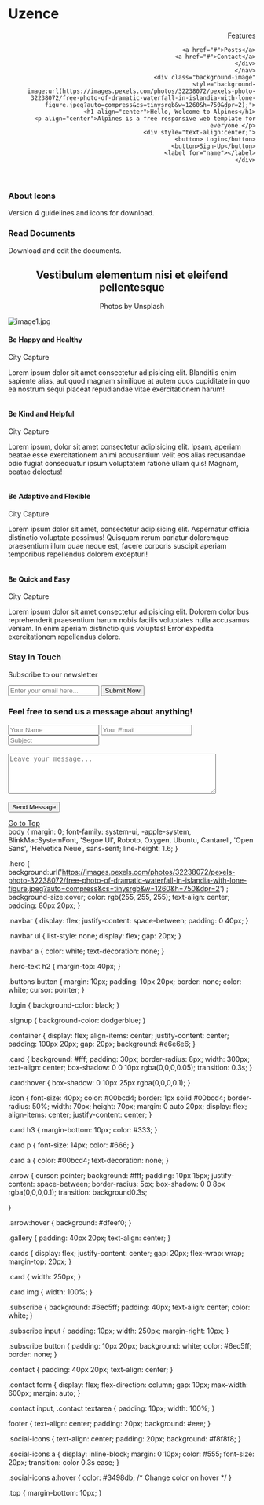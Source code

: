 # Uzence
<!DOCTYPE html>
<html lang="en">
<head>
  <meta charset="UTF-8">
  <meta name="viewport" content="width=device-width, initial-scale=1.0">
  <title>Alpines</title>
  <link rel="stylesheet" href="https://cdnjs.cloudflare.com/ajax/libs/font-awesome/6.0.0-beta3/css/all.min.css">
  <link rel="stylesheet" href="/style.css">

</head>
<body>

  <header>
    <nav>
        <div style="text-align:right;">
           <a href="#">Features</a>
            
           <a href="#">Posts</a>
           <a href="#">Contact</a>
      </div>
    </nav>
    <div class="background-image"
      style="background-image:url(https://images.pexels.com/photos/32238072/pexels-photo-32238072/free-photo-of-dramatic-waterfall-in-islandia-with-lone-figure.jpeg?auto=compress&cs=tinysrgb&w=1260&h=750&dpr=2);">
    <h1 align="center">Hello, Welcome to Alpines</h1>
    <p align="center">Alpines is a free responsive web template for everyone.</p>
    <div style="text-align:center;">
      <button> Login</button>
      <button>Sign-Up</button>
      <label for="name"></label>
    </div>
  </header>

  <section class="features">
    <div class="cards">
      <div class="card">
        <i class="fas fa-download fa-2x"></i>
        <h3>About Icons</h3>
        <p>Version 4 guidelines and icons for download.</p>
      </div>
      <div class="card">
        <i class="fas fa-file-alt fa-2x"></i>
        <h3>Read Documents</h3>
        <p>Download and edit the documents.</p>
      </div>
    </div>
  </section>

  <section class="posts">
    <h2 align="center">Vestibulum elementum nisi et eleifend pellentesque</h2>
    <p align="center">Photos by Unsplash</p>
    <div class="cards">
      <div class="card">
        <img src="image1.jpg" alt="image1.jpg">
        <h4>Be Happy and Healthy</h4>
        <p>City Capture</p>
        <p>Lorem ipsum dolor sit amet consectetur adipisicing elit. Blanditiis enim sapiente alias, aut quod magnam similique at autem quos cupiditate in quo ea nostrum sequi placeat repudiandae vitae exercitationem harum!</p>
      </div>
      <div class="card">
        <img src="image2.jpg" alt="">
        <h4>Be Kind and Helpful</h4>
        <p>City Capture</p>
        <p>Lorem ipsum, dolor sit amet consectetur adipisicing elit. Ipsam, aperiam beatae esse exercitationem animi accusantium velit eos alias recusandae odio fugiat consequatur ipsum voluptatem ratione ullam quis! Magnam, beatae delectus!</p>
      </div>
      <div class="card">
        <img src="image3.jpg" alt="">
        <h4>Be Adaptive and Flexible</h4>
        <p>City Capture</p>
        <p>Lorem ipsum dolor sit amet, consectetur adipisicing elit. Aspernatur officia distinctio voluptate possimus! Quisquam rerum pariatur doloremque praesentium illum quae neque est, facere corporis suscipit aperiam temporibus repellendus dolorem excepturi!</p>
      </div>
      <div class="card">
        <img src="image4.jpg" alt="">
        <h4>Be Quick and Easy</h4>
        <p>City Capture</p>
        <p>Lorem ipsum dolor sit amet consectetur adipisicing elit. Dolorem doloribus reprehenderit praesentium harum nobis facilis voluptates nulla accusamus veniam. In enim aperiam distinctio quis voluptas! Error expedita exercitationem repellendus dolore.</p>
      </div>
    </div>
  </section>

  <section class="subscribe">
    <h3>Stay In Touch</h3>
    <p>Subscribe to our newsletter</p>
    <input type="email" placeholder="Enter your email here...">
    <button>Submit Now</button>
  </section>

  <section class="contact">
    <h3>Feel free to send us a message about anything!</h3>
    <form>
      <input type="text" placeholder="Your Name">
      <input type="email" placeholder="Your Email">
      <input type="text" placeholder="Subject"><br><br>
      <textarea rows="5" cols="50" placeholder="Leave your message..."></textarea><br><br>
      <button type="submit">Send Message</button>
    </form>
  </section>

  <footer>
    <a href="#top">Go to Top</a>
    <div>
      <a href="#"><i class="fab fa-facebook"></i></a>
      <a href="#"><i class="fab fa-twitter"></i></a>
      <a href="#"><i class="fab fa-linkedin"></i></a>
    </div>
  </footer>

  <script src="script.js"></script>
</body>
</html>
body {
  margin: 0;
  font-family: system-ui, -apple-system, BlinkMacSystemFont, 'Segoe UI', Roboto, Oxygen, Ubuntu, Cantarell, 'Open Sans', 'Helvetica Neue', sans-serif;
  line-height: 1.6;
}

.hero {
  background:url('https://images.pexels.com/photos/32238072/pexels-photo-32238072/free-photo-of-dramatic-waterfall-in-islandia-with-lone-figure.jpeg?auto=compress&cs=tinysrgb&w=1260&h=750&dpr=2') ;
  background-size:cover;
  color: rgb(255, 255, 255);
  text-align: center;
  padding: 80px 20px;
}

.navbar {
  display: flex;
  justify-content: space-between;
  padding: 0 40px;
}

.navbar ul {
  list-style: none;
  display: flex;
  gap: 20px;
}

.navbar a {
  color: white;
  text-decoration: none;
}

.hero-text h2 {
  margin-top: 40px;
}

.buttons button {
  margin: 10px;
  padding: 10px 20px;
  border: none;
  color: white;
  cursor: pointer;
}

.login {
  background-color: black;
}

.signup {
  background-color: dodgerblue;
}

.container {
  display: flex;
  align-items: center;
  justify-content: center;
  padding: 100px 20px;
  gap: 20px;
  background: #e6e6e6;
}

.card {
  background: #fff;
  padding: 30px;
  border-radius: 8px;
  width: 300px;
  text-align: center;
  box-shadow: 0 0 10px rgba(0,0,0,0.05);
  transition: 0.3s;
}

.card:hover {
  box-shadow: 0 10px 25px rgba(0,0,0,0.1);
}

.icon {
  font-size: 40px;
  color: #00bcd4;
  border: 1px solid #00bcd4;
  border-radius: 50%;
  width: 70px;
  height: 70px;
  margin: 0 auto 20px;
  display: flex;
  align-items: center;
  justify-content: center;
}

.card h3 {
  margin-bottom: 10px;
  color: #333;
}

.card p {
  font-size: 14px;
  color: #666;
}

.card a {
  color: #00bcd4;
  text-decoration: none;
}

.arrow {
  cursor: pointer;
  background: #fff;
  padding: 10px 15px;
  justify-content: space-between;
  border-radius: 5px;
  box-shadow: 0 0 8px rgba(0,0,0,0.1);
  transition: background0.3s;
  
}

.arrow:hover {
  background: #dfeef0;
}

.gallery {
  padding: 40px 20px;
  text-align: center;
}

.cards {
  display: flex;
  justify-content: center;
  gap: 20px;
  flex-wrap: wrap;
  margin-top: 20px;
}

.card {
  width: 250px;
}

.card img {
  width: 100%;
}

.subscribe {
  background: #6ec5ff;
  padding: 40px;
  text-align: center;
  color: white;
}

.subscribe input {
  padding: 10px;
  width: 250px;
  margin-right: 10px;
}

.subscribe button {
  padding: 10px 20px;
  background: white;
  color: #6ec5ff;
  border: none;
}

.contact {
  padding: 40px 20px;
  text-align: center;
}

.contact form {
  display: flex;
  flex-direction: column;
  gap: 10px;
  max-width: 600px;
  margin: auto;
}

.contact input, .contact textarea {
  padding: 10px;
  width: 100%;
}

footer {
  text-align: center;
  padding: 20px;
  background: #eee;
}

.social-icons {
  text-align: center;
  padding: 20px;
  background: #f8f8f8;
}

.social-icons a {
  display: inline-block;
  margin: 0 10px;
  color: #555;
  font-size: 20px;
  transition: color 0.3s ease;
}

.social-icons a:hover {
  color: #3498db; /* Change color on hover */
}

.top {
  margin-bottom: 10px;
}
